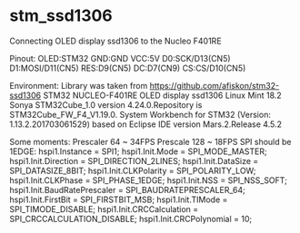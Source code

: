 # stm_ssd1306
Connecting OLED display ssd1306 to the Nucleo F401RE

Pinout:
OLED:STM32
GND:GND
VCC:5V
D0:SCK/D13(CN5)
D1:MOSI/D11(CN5)
RES:D9(CN5)
DC:D7(CN9)
CS:CS/D10(CN5)

Environment:
Library was taken from https://github.com/afiskon/stm32-ssd1306
STM32 NUCLEO-F401RE
OLED display ssd1306
Linux Mint 18.2 Sonya
STM32Cube_1.0 version 4.24.0.Repository is STM32Cube_FW_F4_V1.19.0.
System Workbench for STM32 (Version: 1.13.2.201703061529) based on Eclipse IDE version Mars.2.Release 4.5.2


Some moments:
Prescaler 64 ~ 34FPS
Prescale 128 ~ 18FPS
SPI should be 1EDGE:
  hspi1.Instance = SPI1;
  hspi1.Init.Mode = SPI_MODE_MASTER;
  hspi1.Init.Direction = SPI_DIRECTION_2LINES;
  hspi1.Init.DataSize = SPI_DATASIZE_8BIT;
  hspi1.Init.CLKPolarity = SPI_POLARITY_LOW;
  hspi1.Init.CLKPhase = SPI_PHASE_1EDGE;
  hspi1.Init.NSS = SPI_NSS_SOFT;
  hspi1.Init.BaudRatePrescaler = SPI_BAUDRATEPRESCALER_64;
  hspi1.Init.FirstBit = SPI_FIRSTBIT_MSB;
  hspi1.Init.TIMode = SPI_TIMODE_DISABLE;
  hspi1.Init.CRCCalculation = SPI_CRCCALCULATION_DISABLE;
  hspi1.Init.CRCPolynomial = 10;